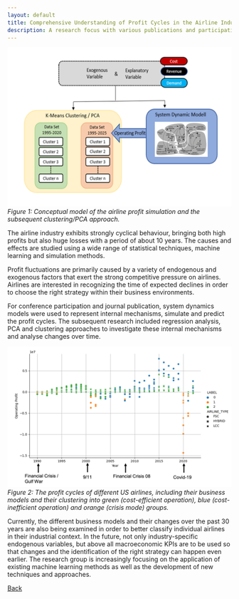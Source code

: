 ```yaml
---
layout: default
title: Comprehensive Understanding of Profit Cycles in the Airline Industry
description: A research focus with various publications and participation in conferences
---
```



![Branching](./../../pictures/Airline_Profit_Concept.png)
_Figure 1: Conceptual model of the airline profit simulation and the subsequent clustering/PCA approach._

The airline industry exhibits strongly cyclical behaviour, bringing both high profits but also huge losses with a period of about 10 years. The causes and 
effects are studied using a wide range of statistical techniques, machine learning and simulation methods.

Profit fluctuations are primarily caused by a variety of endogenous and exogenous factors that exert the strong competitive pressure on airlines. Airlines are interested 
in recognizing the time of expected declines in order to choose the right strategy within their business environments.

For conference participation and journal publication, system dynamics models were used to represent internal mechanisms, simulate and predict the profit cycles. 
The subsequent research included regression analysis, PCA and clustering approaches to investigate these internal mechanisms and analyse changes over time.

![Branching](./../../pictures/Airline_Profit_Clusters.png)
_Figure 2: The profit cycles of different US airlines, including their business models and their clustering into green (cost-efficient operation), blue (cost-inefficient 
operation) and orange (crisis mode) groups._

Currently, the different business models and their changes over the past 30 years are also being examined in order to better classify individual airlines in their 
industrial context. In the future, not only industry-specific endogenous variables, but above all macroeconomic KPIs are to be used so that changes and the identification 
of the right strategy can happen even earlier. The research group is increasingly focusing on the application of existing machine learning methods as well as the 
development of new techniques and approaches. 


[Back](https://isandaiinaviation.github.io/pages/research.html)

